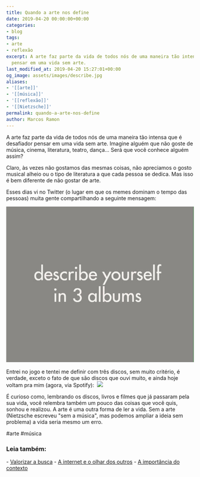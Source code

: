 ```yaml
---
title: Quando a arte nos define
date: 2019-04-20 00:00:00+00:00
categories:
- blog
tags:
- arte
- reflexão
excerpt: A arte faz parte da vida de todos nós de uma maneira tão intensa que é desafiador
  pensar em uma vida sem arte.
last_modified_at: 2019-04-20 15:27:01+00:00
og_image: assets/images/describe.jpg
aliases:
- '[[arte]]'
- '[[música]]'
- '[[reflexão]]'
- '[[Nietzsche]]'
permalink: quando-a-arte-nos-define
author: Marcos Ramon
---
```

A arte faz parte da vida de todos nós de uma maneira tão intensa que é desafiador pensar em uma vida sem arte. Imagine alguém que não goste de música, cinema, literatura, teatro, dança... Será que você conhece alguém assim?

Claro, às vezes não gostamos das mesmas coisas, não apreciamos o gosto musical alheio ou o tipo de literatura a que cada pessoa se dedica. Mas isso é bem diferente de não gostar de arte.

Esses dias vi no Twitter (o lugar em que os memes dominam o tempo das pessoas) muita gente compartilhando a seguinte mensagem:

<img src="/assets/img/Pasted image 20250305224044.png">

Entrei no jogo e tentei me definir com três discos, sem muito critério, é verdade, exceto o fato de que são discos que ouvi muito, e ainda hoje voltam pra mim (agora, via Spotify):
![]()
![](https://x.com/mrtollens/status/1119402519103459328?s=19)

É curioso como, lembrando os discos, livros e filmes que já passaram pela sua vida, você relembra também um pouco das coisas que você quis, sonhou e realizou. A arte é uma outra forma de ler a vida. Sem a arte (Nietzsche escreveu "sem a música", mas podemos ampliar a ideia sem problema) a vida seria mesmo um erro.

#arte #música 



<h3>Leia também:</h3>
- <a href="/valorizar-a-busca">Valorizar a busca</a>
- <a href="/a-internet-e-o-olhar-dos-outros">A internet e o olhar dos outros</a>
- <a href="/a-importancia-do-contexto">A importância do contexto</a>
